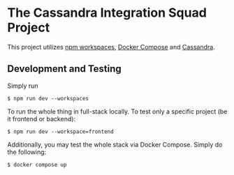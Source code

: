 # The Cassandra Integration Squad Project

This project utilizes [npm workspaces](https://docs.npmjs.com/cli/v7/using-npm/workspaces?v=true), [Docker Compose](https://docs.docker.com/compose/) and [Cassandra](https://cassandra.apache.org/_/index.html).

## Development and Testing

Simply run

```shell
$ npm run dev --workspaces
```
To run the whole thing in full-stack locally. To test only a specific project (be it frontend or backend):

```shell
$ npm run dev --workspace=frontend
```
Additionally, you may test the whole stack via Docker Compose. Simply do the following:

```shell
$ docker compose up
```
